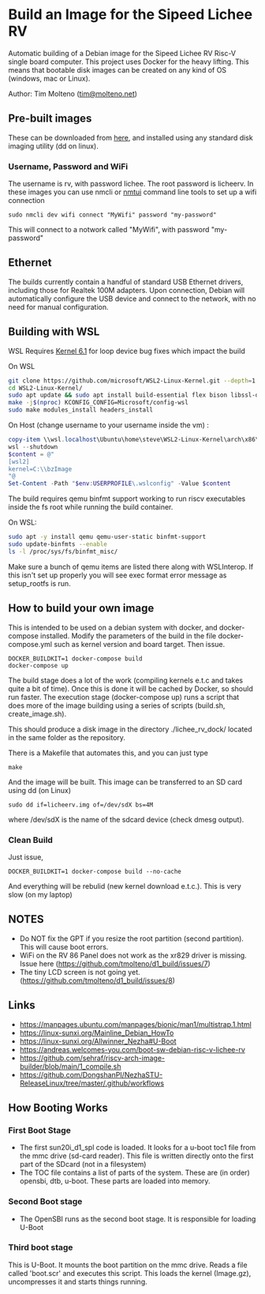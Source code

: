 # Build an Image for the Sipeed Lichee RV

Automatic building of a Debian image for the Sipeed Lichee RV Risc-V single board computer. This project uses Docker for the heavy lifting. This means that bootable disk images can be created on any kind of OS (windows, mac or Linux).

Author: Tim Molteno (tim@molteno.net)

## Pre-built images

These can be downloaded from [here](https://github.com/tmolteno/d1_build/releases), and installed using any standard disk imaging utility (dd on linux).

### Username, Password and WiFi

The username is rv, with password lichee. The root password is licheerv. In these images you can use nmcli or [nmtui](https://www.tecmint.com/nmtui-configure-network-connection/) command line tools to set up a wifi connection

    sudo nmcli dev wifi connect "MyWifi" password "my-password"

This will connect to a notwork called "MyWifi", with password "my-password"

## Ethernet

The builds currently contain a handful of standard USB Ethernet drivers, including those for Realtek 100M adapters. Upon connection, Debian will automatically configure the USB device and connect to the network, with no need for manual configuration.

## Building with WSL

WSL Requires [Kernel 6.1](https://learn.microsoft.com/en-us/community/content/wsl-user-msft-kernel-v6#prerequisites) for loop device bug fixes which impact the build

On WSL
```bash
git clone https://github.com/microsoft/WSL2-Linux-Kernel.git --depth=1 -b linux-msft-wsl-6.1.y
cd WSL2-Linux-Kernel/
sudo apt update && sudo apt install build-essential flex bison libssl-dev libelf-dev bc python3 pahole
make -j$(nproc) KCONFIG_CONFIG=Microsoft/config-wsl
sudo make modules_install headers_install
```

On Host (change username to your username inside the vm) :
```powershell
copy-item \\wsl.localhost\Ubuntu\home\steve\WSL2-Linux-Kernel\arch\x86\boot\bzImage c:\
wsl --shutdown
$content = @"
[wsl2]
kernel=C:\\bzImage
"@
Set-Content -Path "$env:USERPROFILE\.wslconfig" -Value $content
```

The build requires qemu binfmt support working to run riscv executables inside the fs root while running the build container. 

On WSL:
```bash
sudo apt -y install qemu qemu-user-static binfmt-support
sudo update-binfmts --enable
ls -l /proc/sys/fs/binfmt_misc/
```
Make sure a bunch of qemu items are listed there along with WSLInterop.  If this isn't set up properly you will see exec format error message as setup_rootfs is run.


## How to build your own image

This is intended to be used on a debian system with docker, and docker-compose installed. Modify the parameters of the build in the file docker-compose.yml such as kernel version and board target. Then issue.

    DOCKER_BUILDKIT=1 docker-compose build
    docker-compose up

The build stage does a lot of the work (compiling kernels e.t.c and takes quite a bit of time). Once this is done it will be cached by Docker, so should run faster. The execution stage (docker-compose up) runs a script that does more of the image building using a series of scripts (build.sh, create_image.sh).

This should produce a disk image in the directory ./lichee_rv_dock/ located in the same folder as the repository.

There is a Makefile that automates this, and you can just type

    make

And the image will be built. This image can be transferred to an SD card using dd (on Linux)

    sudo dd if=licheerv.img of=/dev/sdX bs=4M

where /dev/sdX is the name of the sdcard device (check dmesg output).


### Clean Build

Just issue,

    DOCKER_BUILDKIT=1 docker-compose build --no-cache

And everything will be rebulid (new kernel download e.t.c.). This is very slow (on my laptop)

## NOTES

* Do NOT fix the GPT if you resize the root partition (second partition). This will cause boot errors.
* WiFi on the RV 86 Panel does not work as the xr829 driver is missing. Issue here (https://github.com/tmolteno/d1_build/issues/7)
* The tiny LCD screen is not going yet. (https://github.com/tmolteno/d1_build/issues/8)
   

## Links

* https://manpages.ubuntu.com/manpages/bionic/man1/multistrap.1.html
* https://linux-sunxi.org/Mainline_Debian_HowTo
* https://linux-sunxi.org/Allwinner_Nezha#U-Boot
* https://andreas.welcomes-you.com/boot-sw-debian-risc-v-lichee-rv
* https://github.com/sehraf/riscv-arch-image-builder/blob/main/1_compile.sh
* https://github.com/DongshanPI/NezhaSTU-ReleaseLinux/tree/master/.github/workflows

## How Booting Works

### First Boot Stage
* The first sun20i_d1_spl code is loaded. It looks for a u-boot toc1 file from the mmc drive (sd-card reader). This file is written directly onto the first part of the SDcard (not in a filesystem)
* The TOC file contains a list of parts of the system. These are (in order) opensbi, dtb, u-boot.
These parts are loaded into memory.

### Second Boot stage

* The OpenSBI runs as the second boot stage. It is responsible for loading U-Boot

### Third boot stage

This is U-Boot. It mounts the boot partition on the mmc drive. Reads a file called 'boot.scr' and executes this script. This loads the kernel (Image.gz), uncompresses it and starts things running.


